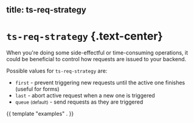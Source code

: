 title: ts-req-strategy
----

# `ts-req-strategy` {.text-center}

When you're doing some side-effectful or time-consuming operations, it could be
beneficial to control how requests are issued to your backend.

Possible values for `ts-req-strategy` are:

- `first` - prevent triggering new requests until the active one finishes
    (useful for forms)
- `last` - abort active request when a new one is triggered
- `queue` <small>(default)</small> - send requests as they are triggered

{{ template "examples" . }}
